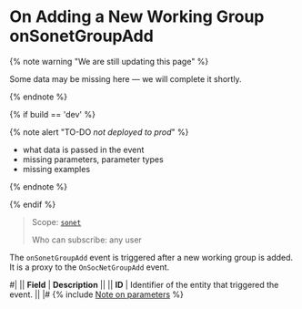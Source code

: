 # On Adding a New Working Group onSonetGroupAdd

{% note warning "We are still updating this page" %}

Some data may be missing here — we will complete it shortly.

{% endnote %}

{% if build == 'dev' %}

{% note alert "TO-DO _not deployed to prod_" %}

- what data is passed in the event
- missing parameters, parameter types
- missing examples

{% endnote %}

{% endif %}

> Scope: [`sonet`](../../scopes/permissions.md)
>
> Who can subscribe: any user

The `onSonetGroupAdd` event is triggered after a new working group is added. It is a proxy to the `OnSocNetGroupAdd` event.

#|
|| **Field** | **Description** ||
|| **ID** | Identifier of the entity that triggered the event. ||
|#
{% include [Note on parameters](../../_includes/required.md) %}